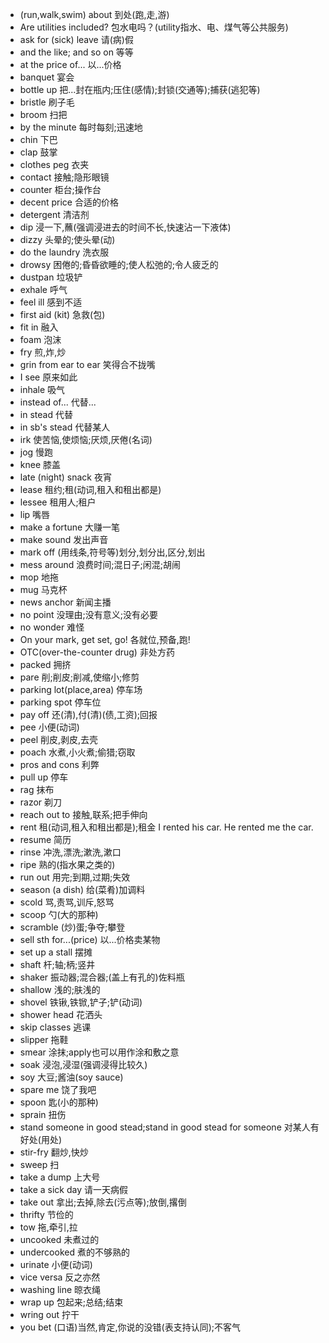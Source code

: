 * (run,walk,swim) about 到处(跑,走,游)
* Are utilities included? 包水电吗？(utility指水、电、煤气等公共服务)
* ask for (sick) leave 请(病)假
* and the like; and so on 等等
* at the price of... 以...价格
* banquet 宴会
* bottle up 把...封在瓶内;压住(感情);封锁(交通等);捕获(逃犯等)
* bristle 刷子毛
* broom 扫把
* by the minute 每时每刻;迅速地
* chin 下巴
* clap 鼓掌
* clothes peg 衣夹
* contact 接触;隐形眼镜
* counter 柜台;操作台
* decent price 合适的价格
* detergent 清洁剂
* dip 浸一下,蘸(强调浸进去的时间不长,快速沾一下液体)
* dizzy 头晕的;使头晕(动)
* do the laundry 洗衣服
* drowsy 困倦的;昏昏欲睡的;使人松弛的;令人疲乏的
* dustpan 垃圾铲
* exhale 呼气
* feel ill 感到不适
* first aid (kit) 急救(包)
* fit in 融入
* foam 泡沫
* fry 煎,炸,炒
* grin from ear to ear 笑得合不拢嘴
* I see 原来如此
* inhale 吸气
* instead of... 代替...
* in stead 代替
* in sb's stead 代替某人
* irk 使苦恼,使烦恼;厌烦,厌倦(名词)
* jog 慢跑
* knee 膝盖
* late (night) snack 夜宵
* lease 租约;租(动词,租入和租出都是)
* lessee 租用人;租户
* lip 嘴唇
* make a fortune 大赚一笔
* make sound 发出声音
* mark off (用线条,符号等)划分,划分出,区分,划出
* mess around 浪费时间;混日子;闲混;胡闹
* mop 地拖
* mug 马克杯
* news anchor 新闻主播
* no point 没理由;没有意义;没有必要
* no wonder 难怪
* On your mark, get set, go! 各就位,预备,跑!
* OTC(over-the-counter drug) 非处方药
* packed 拥挤
* pare 削;削皮;削减,使缩小;修剪
* parking lot(place,area) 停车场
* parking spot 停车位
* pay off 还(清),付(清)(债,工资);回报
* pee 小便(动词)
* peel 削皮,剥皮,去壳
* poach 水煮,小火煮;偷猎;窃取
* pros and cons 利弊
* pull up 停车
* rag 抹布
* razor 剃刀
* reach out to 接触,联系;把手伸向
* rent 租(动词,租入和租出都是);租金 I rented his car. He rented me the car.
* resume 简历
* rinse 冲洗,漂洗;漱洗,漱口
* ripe 熟的(指水果之类的)
* run out 用完;到期,过期;失效
* season (a dish) 给(菜肴)加调料
* scold 骂,责骂,训斥,怒骂
* scoop 勺(大的那种)
* scramble (炒)蛋;争夺;攀登
* sell sth for...(price) 以...价格卖某物
* set up a stall 摆摊
* shaft 杆;轴;柄;竖井
* shaker 振动器;混合器;(盖上有孔的)佐料瓶
* shallow 浅的;肤浅的
* shovel 铁锹,铁锨,铲子;铲(动词)
* shower head 花洒头
* skip classes 逃课
* slipper 拖鞋
* smear 涂抹;apply也可以用作涂和敷之意
* soak 浸泡,浸湿(强调浸得比较久)
* soy 大豆;酱油(soy sauce)
* spare me 饶了我吧
* spoon 匙(小的那种)
* sprain 扭伤
* stand someone in good stead;stand in good stead for someone 对某人有好处(用处)
* stir-fry 翻炒,快炒
* sweep 扫
* take a dump 上大号
* take a sick day 请一天病假
* take out 拿出;去掉,除去(污点等);放倒,撂倒
* thrifty 节俭的
* tow 拖,牵引,拉
* uncooked 未煮过的
* undercooked 煮的不够熟的
* urinate 小便(动词)
* vice versa 反之亦然
* washing line 晾衣绳
* wrap up 包起来;总结;结束
* wring out 拧干
* you bet (口语)当然,肯定,你说的没错(表支持认同);不客气